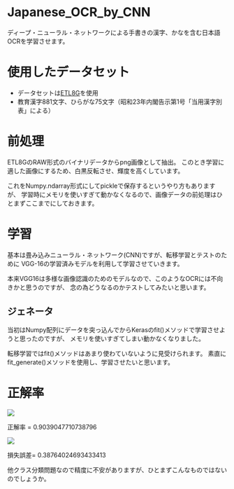 # Japanese_OCR_by_CNN
ディープ・ニューラル・ネットワークによる手書きの漢字、かなを含む日本語OCRを学習させます。


# 使用したデータセット
- データセットは[ETL8G](http://etlcdb.db.aist.go.jp/etlcdb/etln/etl8/etl8.htm)を使用
- 教育漢字881文字、ひらがな75文字（昭和23年内閣告示第1号「当用漢字別表」による）

# 前処理
ETL8GのRAW形式のバイナリデータからpng画像として抽出。
このとき学習に適した画像にするため、白黒反転させ、輝度を高くしています。

これをNumpy.ndarray形式にしてpickleで保存するというやり方もありますが、
学習時にメモリを使いすぎて動かなくなるので、画像データの前処理はひとまずここまでにしておきます。


# 学習
基本は畳み込みニューラル・ネットワーク(CNN)ですが、転移学習とテストのために
VGG-16の学習済みモデルを利用して学習させていきます。

本来VGG16は多様な画像認識のためのモデルなので、このようなOCRには不向きかと思うのですが、
念の為どうなるのかテストしてみたいと思います。

## ジェネータ
当初はNumpy配列にデータを突っ込んでからKerasのfit()メソッドで学習させようと思ったのですが、
メモリを使いすぎてしまい動かなくなりました。

転移学習ではfit()メソッドはあまり使わていないように見受けられます。
素直にfit_generate()メソッドを使用し、学習させたいと思います。

# 正解率
![](https://raw.githubusercontent.com/devinoue/Japanese_OCR_by_CNN/master/images/acc.png)

正解率 = 0.9039047710738796

![](https://raw.githubusercontent.com/devinoue/Japanese_OCR_by_CNN/master/images/loss.png)

損失誤差= 0.38764024693433413

他クラス分類問題なので精度に不安がありますが、ひとまずこんなものではないのでしょうか。


